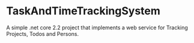 # TaskAndTimeTrackingSystem

A simple .net core 2.2 project that implements a web service for Tracking Projects, Todos and Persons.
